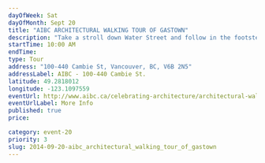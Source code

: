 ```yaml
---
dayOfWeek: Sat
dayOfMonth: Sept 20
title: "AIBC ARCHITECTURAL WALKING TOUR OF GASTOWN"
description: "Take a stroll down Water Street and follow in the footsteps of pioneers, loggers, gold diggers, merchants and crooks. Hear the whistle of the famous Gastown Steam Clock and take a walk through Blood Alley. Learn how Vancouver has preserved the most historic part of our city, making it one of the most popular tourist destinations."
startTime: 10:00 AM
endTime: 
type: Tour
address: "100-440 Cambie St, Vancouver, BC, V6B 2N5"
addressLabel: AIBC - 100-440 Cambie St.
latitude: 49.2818012
longitude: -123.1097559
eventUrl: http://www.aibc.ca/celebrating-architecture/architectural-walking-tours/
eventUrlLabel: More Info
published: true
price: 

category: event-20
priority: 3
slug: 2014-09-20-aibc_architectural_walking_tour_of_gastown
---
```

